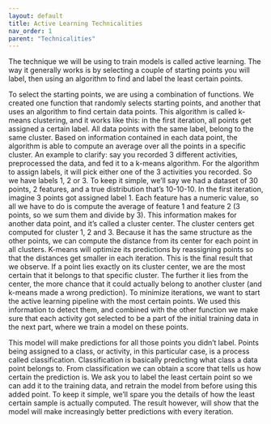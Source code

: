 ```yaml
---
layout: default
title: Active Learning Technicalities
nav_order: 1
parent: "Technicalities"
---
```


The technique we will be using to train models is called active learning. The way it generally works is by selecting a couple of starting points you will label, then using an algorithm to find and label the least certain points. 

To select the starting points, we are using a combination of functions. We created one function that randomly selects starting points, and another that uses an algorithm to find certain data points. This algorithm is called k-means clustering, and it works like this: in the first iteration, all points get assigned a certain label. All data points with the same label, belong to the same cluster. Based on information contained in each data point, the algorithm is able to compute an average over all the points in a specific cluster. 
An example to clarify: say you recorded 3 different activities, preprocessed the data, and fed it to a k-means algorithm. For the algorithm to assign labels, it will pick either one of the 3 activities you recorded. So we have labels 1, 2 or 3. To keep it simple, we’ll say we had a dataset of 30 points, 2 features, and a true distribution that’s 10-10-10. In the first iteration, imagine 3 points got assigned label 1. Each feature has a numeric value, so all we have to do is compute the average of feature 1 and feature 2 (3 points, so we sum them and divide by 3). This information makes for another data point, and it’s called a cluster center. The cluster centers get computed for cluster 1, 2 and 3. Because it has the same structure as the other points, we can compute the distance from its center for each point in all clusters. K-means will optimize its predictions by reassigning points so that the distances get smaller in each iteration. This is the final result that we observe. If a point lies exactly on its cluster center, we are the most certain that it belongs to that specific cluster. The further it lies from the center, the more chance that it could actually belong to another cluster (and k-means made a wrong prediction). To minimize iterations, we want to start the active learning pipeline with the most certain points. We used this information to detect them, and combined with the other function we make sure that each activity got selected to be a part of the initial training data in the next part, where we train a model on these points.

This model will make predictions for all those points you didn’t label. Points being assigned to a class, or activity, in this particular case, is a process called classification. Classification is basically predicting what class a data point belongs to. From classification we can obtain a score that tells us how certain the prediction is. We ask you to label the least certain point so we can add it to the training data, and retrain the model from before using this added point. To keep it simple, we’ll spare you the details of how the least certain sample is actually computed. The result however, will show that the model will make increasingly better predictions with every iteration. 
